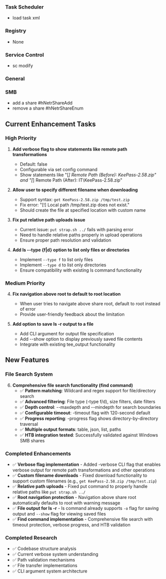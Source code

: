 ### Task Scheduler
- load task xml

### Registry

- None

### Service Control
- sc modify

### General

### SMB
- add a share #hNetrShareAdd
- remove a share #hNetrShareEnum

## Current Enhancement Tasks

### High Priority
1. **Add verbose flag to show statements like remote path transformations**
   - Default: false
   - Configurable via set config command
   - Show statements like "[*] Remote Path (Before): KeePass-2.58.zip" and "[*] Remote Path (After): IT\KeePass-2.58.zip"

2. **Allow user to specify different filename when downloading**
   - Support syntax: `get KeePass-2.58.zip /tmp/test.zip`
   - Fix error: "[!] Local path /tmp/test.zip does not exist."
   - Should create the file at specified location with custom name

3. **Fix put relative path uploads issue**
   - Current issue: `put strap.sh ../` fails with parsing error
   - Need to handle relative paths properly in upload operations
   - Ensure proper path resolution and validation

4. **Add ls --type {f|d} option to list only files or directories**
   - Implement `--type f` to list only files
   - Implement `--type d` to list only directories
   - Ensure compatibility with existing ls command functionality

### Medium Priority
4. **Fix navigation above root to default to root location**
   - When user tries to navigate above share root, default to root instead of error
   - Provide user-friendly feedback about the limitation

5. **Add option to save ls -r output to a file**
   - Add CLI argument for output file specification
   - Add --show option to display previously saved file contents
   - Integrate with existing tee_output functionality

## New Features

### File Search System
6. **Comprehensive file search functionality (find command)**
   - ✅ **Pattern matching**: Wildcard and regex support for file/directory search
   - ✅ **Advanced filtering**: File type (-type f/d), size filters, date filters
   - ✅ **Depth control**: --maxdepth and --mindepth for search boundaries
   - ✅ **Configurable timeout**: -timeout flag with 120-second default
   - ✅ **Progress reporting**: -progress flag shows directory-by-directory traversal
   - ✅ **Multiple output formats**: table, json, list, paths
   - ✅ **HTB integration tested**: Successfully validated against Windows SMB shares

### Completed Enhancements
- ✅ **Verbose flag implementation** - Added -verbose CLI flag that enables verbose output for remote path transformations and other operations
- ✅ **Custom filename downloads** - Fixed download functionality to support custom filenames (e.g., `get KeePass-2.58.zip /tmp/test.zip`)
- ✅ **Relative path uploads** - Fixed put command to properly handle relative paths like `put strap.sh ../`
- ✅ **Root navigation protection** - Navigation above share root automatically defaults to root with warning message
- ✅ **File output for ls -r** - ls command already supports `-o` flag for saving output and `--show` flag for viewing saved files
- ✅ **Find command implementation** - Comprehensive file search with timeout protection, verbose progress, and HTB validation

### Completed Research
- ✅ Codebase structure analysis
- ✅ Current verbose system understanding
- ✅ Path validation mechanisms
- ✅ File transfer implementations
- ✅ CLI argument system architecture
